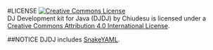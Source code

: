 #LICENSE
<a rel="license" href="http://creativecommons.org/licenses/by/4.0/"><img alt="Creative Commons License" style="border-width:0" src="https://i.creativecommons.org/l/by/4.0/88x31.png" /></a><br />
<span xmlns:dct="http://purl.org/dc/terms/" property="dct:title">DJ Development kit for Java (DJDJ)</span> by <span xmlns:cc="http://creativecommons.org/ns#" property="cc:attributionName">Chiudesu</span> is licensed under a <a rel="license" href="http://creativecommons.org/licenses/by/4.0/">Creative Commons Attribution 4.0 International License</a>.


##NOTICE
DJDJ includes [SnakeYAML](https://bitbucket.org/asomov/snakeyaml).